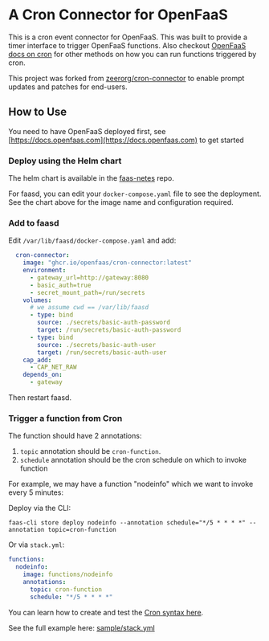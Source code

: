 # A Cron Connector for OpenFaaS

This is a cron event connector for OpenFaaS. This was built to provide a timer interface to trigger OpenFaaS functions. Also checkout [OpenFaaS docs on cron](https://docs.openfaas.com/reference/cron/) for other methods on how you can run functions triggered by cron.

This project was forked from [zeerorg/cron-connector](https://github.com/openfaas/cron-connector) to enable prompt updates and patches for end-users.

## How to Use

You need to have OpenFaaS deployed first, see [https://docs.openfaas.com](https://docs.openfaas.com) to get started

### Deploy using the Helm chart

The helm chart is available in the [faas-netes](https://github.com/openfaas/faas-netes/tree/master/chart/cron-connector) repo.

For faasd, you can edit your `docker-compose.yaml` file to see the deployment. See the chart above for the image name and configuration required.

### Add to faasd

Edit `/var/lib/faasd/docker-compose.yaml` and add:

```yaml
  cron-connector:
    image: "ghcr.io/openfaas/cron-connector:latest"
    environment:
      - gateway_url=http://gateway:8080
      - basic_auth=true
      - secret_mount_path=/run/secrets
    volumes:
      # we assume cwd == /var/lib/faasd
      - type: bind
        source: ./secrets/basic-auth-password
        target: /run/secrets/basic-auth-password
      - type: bind
        source: ./secrets/basic-auth-user
        target: /run/secrets/basic-auth-user
    cap_add:
      - CAP_NET_RAW
    depends_on:
      - gateway
```

Then restart faasd.
### Trigger a function from Cron

The function should have 2 annotations:

1. `topic` annotation should be `cron-function`.
2. `schedule` annotation should be the cron schedule on which to invoke function

For example, we may have a function "nodeinfo" which we want to invoke every 5 minutes:

Deploy via the CLI:

```
faas-cli store deploy nodeinfo --annotation schedule="*/5 * * * *" --annotation topic=cron-function
```

Or via `stack.yml`:

```yaml
functions:
  nodeinfo:
    image: functions/nodeinfo
    annotations:
      topic: cron-function
      schedule: "*/5 * * * *"
```

You can learn how to create and test the [Cron syntax here](https://crontab.guru/every-5-minutes).

See the full example here: [sample/stack.yml](sample/stack.yml)
